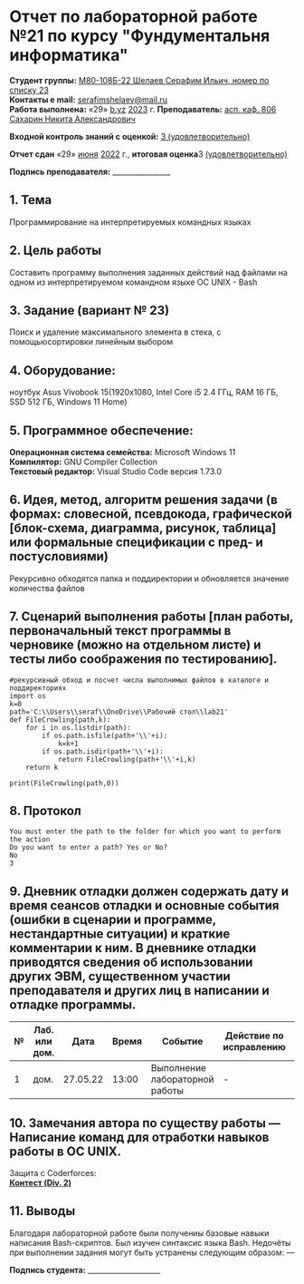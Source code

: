 # Отчет по лабораторной работе №21 по курсу "Фундументальня информатика" 
<b>Студент группы:</b> <ins>М80-108Б-22 Шелаев Серафим Ильич, номер по списку 23</ins>  
<b>Контакты e mail:</b> <ins>serafimshelaev@mail.ru</ins>  
<b>Работа выполнена:</b> «29» <ins>b.yz</ins> <ins>2023</ins> г.
<b>Преподаватель:</b> <ins>асп. каф. 806 Сахарин Никита Александрович</ins>

<b>Входной контроль знаний с оценкой:</b> <ins>3 (удовлетворительно)</ins>

<b>Отчет сдан</b> «29» <ins>июня</ins> <ins>2022</ins> г., <b>итоговая оценка</b>3 <ins> (удовлетворительно)</ins>                                                          

<b>Подпись преподавателя:</b> ________________
## 1. Тема
Программирование на интерпретируемых командных языках
## 2. Цель работы
Составить программу выполнения заданных действий над файлами на одном из интерпретируемом командном языке ОС UNIX - Bash
## 3. Задание (вариант № 23)
Поиск и удаление максимального элемента в стека, с помощьюсортировки линейным выбором  
## 4. Оборудование:
ноутбук  Asus Vivobook 15(1920x1080, Intel Core i5 2.4 ГГц, RAM 16 ГБ, SSD 512 ГБ, Windows 11 Home)
## 5. Программное обеспечение:
<b>Операционная система семейства:</b> Microsoft Windows 11<br/> 
<b>Компилятор:</b> GNU Compiler Collection<br/>
<b>Текстовый редактор:</b> Visual Studio Code версия 1.73.0<br/>
## 6. Идея, метод, алгоритм решения задачи (в формах: словесной, псевдокода, графической [блок-схема, диаграмма, рисунок, таблица] или формальные спецификации с пред- и постусловиями)
Рекурсивно обходятся папка и поддиректории и обновляется значение количества файлов   
## 7. Сценарий выполнения работы [план работы, первоначальный текст программы в черновике (можно на отдельном листе) и тесты либо соображения по тестированию]. 
```
#рекурсивный обход и посчет числа выполнимых файлов в каталоге и поддиректориях
import os
k=0
path='C:\\Users\\seraf\\OneDrive\\Рабочий стол\\lab21'
def FileCrowling(path,k):
    for i in os.listdir(path):
        if os.path.isfile(path+'\\'+i):
            k=k+1
        if os.path.isdir(path+'\\'+i):
            return FileCrowling(path+'\\'+i,k)
    return k
        
print(FileCrowling(path,0))
```

## 8. Протокол  
```
You must enter the path to the folder for which you want to perform the action
Do you want to enter a path? Yes or No?
No
3

```

## 9. Дневник отладки должен содержать дату и время сеансов отладки и основные события (ошибки в сценарии и программе, нестандартные ситуации) и краткие комментарии к ним. В дневнике отладки приводятся сведения об использовании других ЭВМ, существенном участии преподавателя и других лиц в написании и отладке программы.

| № |  Лаб. или дом. | Дата | Время | Событие | Действие по исправлению | Примечание |
| ------ | ------ | ------ | ------ | ------ | ------ | ------ |
| 1 | дом. | 27.05.22 | 13:00 | Выполнение лабораторной работы | - | - |
## 10. Замечания автора по существу работы — Написание команд для отработки навыков работы в ОС UNIX.
Защита с Coderforces:  
<b>[Контест (Div. 2)](https://codeforces.com/contest/1810/submission/199989384)</b>  

## 11. Выводы
Благодаря лабораторной работе были получениы базовые навыки написания Bash-скриптов. Был изучен синтаксис языка Bash. 
Недочёты при выполнении задания могут быть устранены следующим образом: —

<b>Подпись студента:</b> ____________________



